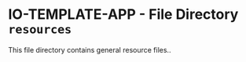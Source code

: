 # IO-TEMPLATE-APP - File Directory **`resources`**

This file directory contains general resource files..
